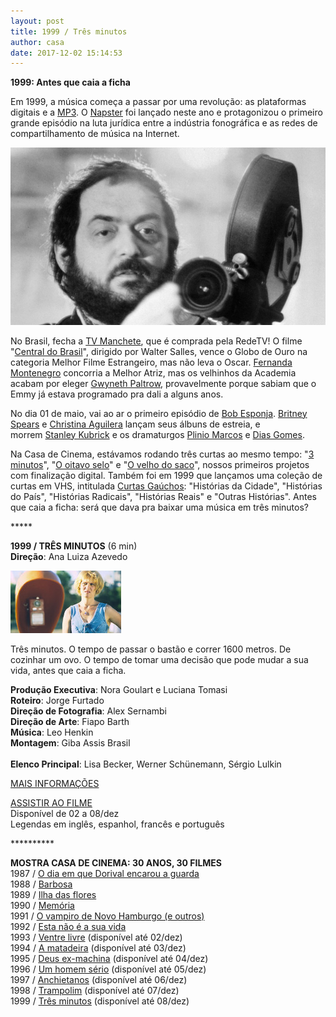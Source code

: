 ```yaml
---
layout: post
title: 1999 / Três minutos
author: casa
date: 2017-12-02 15:14:53
---
```

**1999: Antes que caia a ficha**

Em 1999, a música começa a passar por uma revolução: as plataformas digitais e a [MP3](https://pt.wikipedia.org/wiki/MP3). O [Napster](https://www.theguardian.com/music/2013/feb/24/napster-music-free-file-sharing) foi lançado neste ano e protagonizou o primeiro grande episódio na luta jurídica entre a indústria fonográfica e as redes de compartilhamento de música na Internet.

![](/uploads/kubrick.jpg)

No Brasil, fecha a [TV Manchete](https://youtu.be/K-0BkQ6dOgQ), que é comprada pela RedeTV! O filme "[Central do Brasil](https://www.youtube.com/watch?v=t9zhIMxFaE0)", dirigido por Walter Salles, vence o Globo de Ouro na categoria Melhor Filme Estrangeiro, mas não leva o Oscar. [Fernanda Montenegro](https://www.youtube.com/watch?v=lMdklEVTvAQ) concorria a Melhor Atriz, mas os velhinhos da Academia acabam por eleger [Gwyneth Paltrow](https://en.wikipedia.org/wiki/Gwyneth_Paltrow), provavelmente porque sabiam que o Emmy já estava programado pra dali a alguns anos.

No dia 01 de maio, vai ao ar o primeiro episódio de [Bob Esponja](https://youtu.be/euDDOMl-Ayc). [Britney Spears](https://www.youtube.com/watch?v=C-u5WLJ9Yk4) e [Christina Aguilera](https://www.youtube.com/watch?v=kIDWgqDBNXA) lançam seus álbuns de estreia, e morrem [Stanley Kubrick](https://www.youtube.com/watch?v=LCG2nuM3RFw) e os dramaturgos [Plinio Marcos](https://pt.wikipedia.org/wiki/Pl%C3%ADnio_Marcos) e [Dias Gomes](https://pt.wikipedia.org/wiki/Dias_Gomes).

Na Casa de Cinema, estávamos rodando três curtas ao mesmo tempo: "[3 minutos](https://www.casacinepoa.com.br/filmes/tr%C3%AAs-minutos/)", "[O oitavo selo](https://www.casacinepoa.com.br/filmes/o-oitavo-selo/)" e "[O velho do saco](https://www.casacinepoa.com.br/filmes/o-velho-do-saco/)", nossos primeiros projetos com finalização digital. Também foi em 1999 que lançamos uma coleção de curtas em VHS, intitulada [Curtas Gaúchos](https://www.academia.edu/3236463/Curtas_Gauchos_dos_anos_1980): "Histórias da Cidade", "Histórias do País", "Histórias Radicais", "Histórias Reais" e "Outras Histórias". Antes que caia a ficha: será que dava pra baixar uma música em três minutos?

\*\*\*\**

**1999 / TRÊS MINUTOS** (6 min)\
**Direção**: Ana Luiza Azevedo

![](/uploads/3min-im.jpg)

Três minutos. O tempo de passar o bastão e correr 1600 metros. De cozinhar um ovo. O tempo de tomar uma decisão que pode mudar a sua vida, antes que caia a ficha.

**Produção Executiva**: Nora Goulart e Luciana Tomasi\
**Roteiro**: Jorge Furtado\
**Direção de Fotografia**: Alex Sernambi\
**Direção de Arte**: Fiapo Barth\
**Música**: Leo Henkin\
**Montagem**: Giba Assis Brasil\
\
**Elenco Principal**: Lisa Becker, Werner Schünemann, Sérgio Lulkin

[MAIS INFORMAÇÕES](http://www.casacinepoa.com.br/os-filmes/produ%C3%A7%C3%A3o/curtas/tr%C3%AAs-minutos)

[A﻿SSISTIR AO FILME](https://vimeo.com/240196565)\
Disponível de 02 a 08/dez\
Legendas em inglês, espanhol, francês e português

\*\*\*\*\*\*\*\*\*\*

**MOSTRA CASA DE CINEMA: 30 ANOS, 30 FILMES**\
1987 / [O dia em que Dorival encarou a guarda](https://www.casacinepoa.com.br/blog/2017-11-20-1986-87-o-dia-em-que-dorival-encarou-a-guarda/)\
1988 / [Barbosa](https://www.casacinepoa.com.br/blog/2017-11-21-1988-barbosa/)[](http://www.casacinepoa.com.br/o-blog/casa-30-anos/1988-barbosa)\
1989 / [Ilha das flores](https://www.casacinepoa.com.br/blog/2017-11-22-1989-ilha-das-flores/)\
1990 / [Memória](https://www.casacinepoa.com.br/blog/2017-11-23-1990-mem%C3%B3ria/)\
1991 / [O vampiro de Novo Hamburgo (e outros)](https://www.casacinepoa.com.br/blog/2017-11-24-1991-o-vampiro-de-novo-hamburgo-e-outros/)\
1992 / [Esta não é a sua vida](https://www.casacinepoa.com.br/blog/2017-11-25-1992-esta-n%C3%A3o-%C3%A9-a-sua-vida/)\
1993 / [Ventre livre](http://vimeo.com/239530546) (disponível até 02/dez)\
1994 / [A matadeira](https://vimeo.com/238568218) (disponível até 03/dez)\
1995 / [Deus ex-machina](https://vimeo.com/240061218) (disponível até 04/dez)\
1996 / [Um homem sério](https://vimeo.com/240142849) (disponível até 05/dez)\
1997 / [Anchietanos](https://vimeo.com/240152481) (disponível até 06/dez)\
1998 / [Trampolim](https://vimeo.com/240164806) (disponível até 07/dez)\
1999 / [Três minutos](https://vimeo.com/240196565) (disponível até 08/dez)